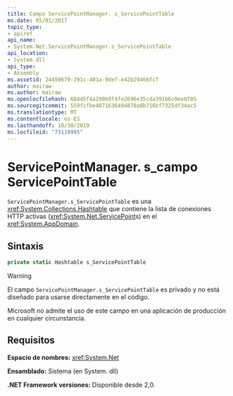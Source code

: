 ```yaml
---
title: Campo ServicePointManager. s_ServicePointTable
ms.date: 05/01/2017
topic_type:
- apiref
api_name:
- System.Net.ServicePointManager.s_ServicePointTable
api_location:
- System.dll
api_type:
- Assembly
ms.assetid: 24459679-291c-401a-9def-e42b29466fcf
author: mairaw
ms.author: mairaw
ms.openlocfilehash: 68445f4a290b9f4fe2696e35cda391b6c0ee8f85
ms.sourcegitcommit: 559fcfbe4871636494870a8b716bf7325df34ac5
ms.translationtype: MT
ms.contentlocale: es-ES
ms.lasthandoff: 10/30/2019
ms.locfileid: "73119995"
---
```

# <a name="servicepointmanagers_servicepointtable-field"></a>ServicePointManager. s\_campo ServicePointTable

`ServicePointManager.s_ServicePointTable` es una <xref:System.Collections.Hashtable> que contiene la lista de conexiones HTTP activas (<xref:System.Net.ServicePoint>s) en el <xref:System.AppDomain>.

## <a name="syntax"></a>Sintaxis
  
```csharp  
private static Hashtable s_ServicePointTable
```

> [!WARNING]
> El campo `ServicePointManager.s_ServicePointTable` es privado y no está diseñado para usarse directamente en el código.
> 
> Microsoft no admite el uso de este campo en una aplicación de producción en cualquier circunstancia.

## <a name="requirements"></a>Requisitos

**Espacio de nombres:** <xref:System.Net>

**Ensamblado:** Sistema (en System. dll)

**.NET Framework versiones:** Disponible desde 2,0.
